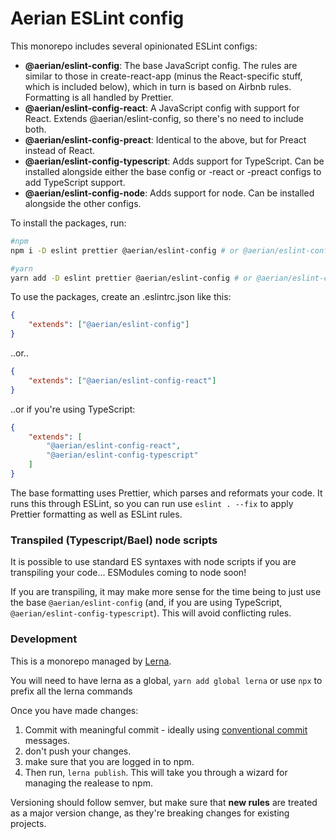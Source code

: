 # Aerian ESLint config

This monorepo includes several opinionated ESLint configs:

-   **@aerian/eslint-config**: The base JavaScript config. The rules are similar
    to those in create-react-app (minus the React-specific stuff, which is
    included below), which in turn is based on Airbnb rules. Formatting is all
    handled by Prettier.
-   **@aerian/eslint-config-react**: A JavaScript config with support for React.
    Extends @aerian/eslint-config, so there's no need to include both.
-   **@aerian/eslint-config-preact**: Identical to the above, but for Preact
    instead of React.
-   **@aerian/eslint-config-typescript**: Adds support for TypeScript. Can be
    installed alongside either the base config or -react or -preact configs to
    add TypeScript support.
-   **@aerian/eslint-config-node**: Adds support for node. Can be installed
    alongside the other configs.

To install the packages, run:

```sh
#npm
npm i -D eslint prettier @aerian/eslint-config # or @aerian/eslint-config-react etc

#yarn
yarn add -D eslint prettier @aerian/eslint-config # or @aerian/eslint-config-react etc
```

To use the packages, create an .eslintrc.json like this:

```json
{
    "extends": ["@aerian/eslint-config"]
}
```

..or..

```json
{
    "extends": ["@aerian/eslint-config-react"]
}
```

..or if you're using TypeScript:

```json
{
    "extends": [
        "@aerian/eslint-config-react",
        "@aerian/eslint-config-typescript"
    ]
}
```

The base formatting uses Prettier, which parses and reformats your code. It runs
this through ESLint, so you can run use `eslint . --fix` to apply Prettier
formatting as well as ESLint rules.

### Transpiled (Typescript/Bael) node scripts

It is possible to use standard ES syntaxes with node scripts if you are
transpiling your code... ESModules coming to node soon!

If you are transpiling, it may make more sense for the time being to just use
the base `@aerian/eslint-config` (and, if you are using TypeScript,
`@aerian/eslint-config-typescript`). This will avoid conflicting rules.

### Development

This is a monorepo managed by [Lerna](https://lerna.js.org/).

You will need to have lerna as a global, `yarn add global lerna` or use `npx` to
prefix all the lerna commands

Once you have made changes:

1. Commit with meaningful commit - ideally using
   [conventional commit](https://www.conventionalcommits.org/en/v1.0.0-beta.2/#summary)
   messages.
1. don't push your changes.
1. make sure that you are logged in to npm.
1. Then run, `lerna publish`. This will take you through a wizard for managing
   the realease to npm.

Versioning should follow semver, but make sure that **new rules** are treated as
a major version change, as they're breaking changes for existing projects.
